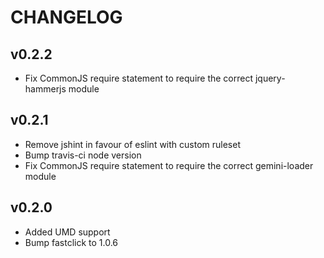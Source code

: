 # CHANGELOG

## v0.2.2

  - Fix CommonJS require statement to require the correct jquery-hammerjs module

## v0.2.1

  - Remove jshint in favour of eslint with custom ruleset
  - Bump travis-ci node version
  - Fix CommonJS require statement to require the correct gemini-loader module

## v0.2.0

  - Added UMD support
  - Bump fastclick to 1.0.6
